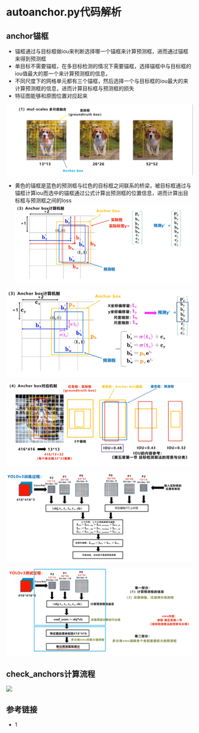 # autoanchor.py代码解析

## anchor锚框
* 锚框通过与目标框做iou来判断选择哪一个锚框来计算预测框，进而通过锚框来得到预测框
* 单目标不需要锚框，在多目标检测的情况下需要锚框，选择锚框中与目标框的iou值最大的那一个来计算预测框的信息，
* 不同尺度下的网格单元都有三个锚框，然后选择一个与目标框的iou最大的来计算预测框的信息，进而计算目标框与预测框的损失
* 特征图能够和原图位置对应起来

![](../docs/images/anchor/anchor_box.png)

* 黄色的锚框是蓝色的预测框与红色的目标框之间联系的桥梁，被目标框通过与锚框计算iou而选中的锚框通过公式计算出预测框的位置信息，进而计算出目标框与预测框之间的loss
![](../docs/images/anchor/anchor_box计算机制.png)
  
![](../docs/images/anchor/anchor_box计算机制2.png)

![](../docs/images/anchor/anchor_box对应机制.png)

![](../docs/images/trainval/yolov3训练过程.png)

![](../docs/images/trainval/yolov3测试过程.png)

## check_anchors计算流程
![](../docs/images/anchor/check_anchors.jpg)

## 参考链接
* 1 




